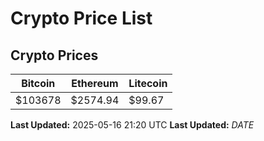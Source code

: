 # Crypto Price List

## Crypto Prices
| Bitcoin | Ethereum | Litecoin |
| ------- | -------- | -------- |
| $103678 | $2574.94 | $99.67 |
**Last Updated:** 2025-05-16 21:20 UTC
**Last Updated:** $DATE$
